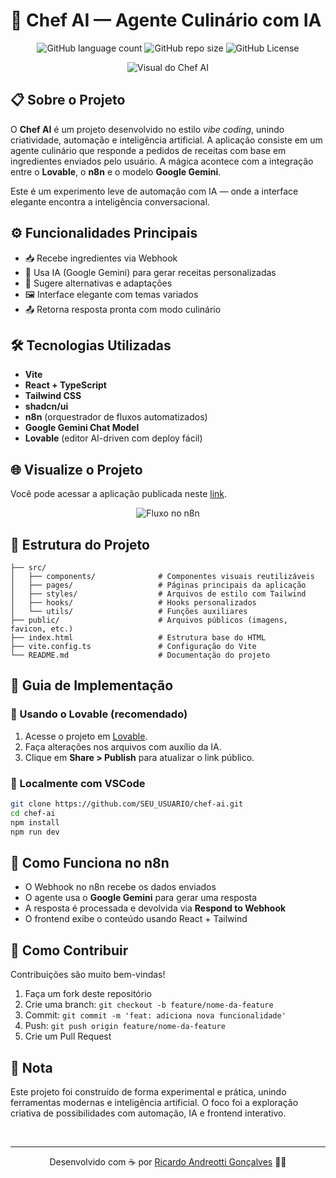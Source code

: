 # 🧠 Chef AI — Agente Culinário com IA
<p align="center">
  <!-- Contador de linguagens -->
  <img alt="GitHub language count" src="https://img.shields.io/github/languages/count/devAndreotti/my-first-vibe-coding-project?color=FFF&labelColor=7c3aed&style=flat-square">
  <!-- Tamanho do repositório -->
  <img alt="GitHub repo size" src="https://img.shields.io/github/repo-size/devAndreotti/my-first-vibe-coding-project?color=FFF&labelColor=7c3aed&style=flat-square">
  <!-- Licença -->
  <img alt="GitHub License" src="https://img.shields.io/github/license/devAndreotti/my-first-vibe-coding-project?color=FFF&labelColor=7c3aed&style=flat-square">
</p>

<div align="center">
  <img src="./chefai-preview.png" alt="Visual do Chef AI">
</div>

## 📋 Sobre o Projeto
O **Chef AI** é um projeto desenvolvido no estilo *vibe coding*, unindo criatividade, automação e inteligência artificial. A aplicação consiste em um agente culinário que responde a pedidos de receitas com base em ingredientes enviados pelo usuário. A mágica acontece com a integração entre o **Lovable**, o **n8n** e o modelo **Google Gemini**.

Este é um experimento leve de automação com IA — onde a interface elegante encontra a inteligência conversacional.

## ⚙️ Funcionalidades Principais
* 📥 Recebe ingredientes via Webhook
* 🧠 Usa IA (Google Gemini) para gerar receitas personalizadas
* 🥗 Sugere alternativas e adaptações
* 🖼 Interface elegante com temas variados
* 📤 Retorna resposta pronta com modo culinário

## 🛠 Tecnologias Utilizadas
* **Vite**
* **React + TypeScript**
* **Tailwind CSS**
* **shadcn/ui**
* **n8n** (orquestrador de fluxos automatizados)
* **Google Gemini Chat Model**
* **Lovable** (editor AI-driven com deploy fácil)

## 🌐 Visualize o Projeto
Você pode acessar a aplicação publicada neste [link](https://lovable.dev/projects/4c6c1b82-1ed0-4aa5-8a2e-ebaff8653149).

<div align="center">
  <img src="./n8n-flow.png" alt="Fluxo no n8n">
</div>

## 📂 Estrutura do Projeto
```
├── src/
│   ├── components/              # Componentes visuais reutilizáveis
│   ├── pages/                   # Páginas principais da aplicação
│   ├── styles/                  # Arquivos de estilo com Tailwind
│   ├── hooks/                   # Hooks personalizados
│   └── utils/                   # Funções auxiliares
├── public/                      # Arquivos públicos (imagens, favicon, etc.)
├── index.html                   # Estrutura base do HTML
├── vite.config.ts               # Configuração do Vite
└── README.md                    # Documentação do projeto
```

## 🧭 Guia de Implementação
### 🔹 Usando o Lovable (recomendado)
1. Acesse o projeto em [Lovable](https://lovable.dev/projects/4c6c1b82-1ed0-4aa5-8a2e-ebaff8653149).
2. Faça alterações nos arquivos com auxílio da IA.
3. Clique em **Share > Publish** para atualizar o link público.

### 🔹 Localmente com VSCode
```bash
git clone https://github.com/SEU_USUARIO/chef-ai.git
cd chef-ai
npm install
npm run dev
```

## 🧠 Como Funciona no n8n
* O Webhook no n8n recebe os dados enviados
* O agente usa o **Google Gemini** para gerar uma resposta
* A resposta é processada e devolvida via **Respond to Webhook**
* O frontend exibe o conteúdo usando React + Tailwind

## 💪 Como Contribuir
Contribuições são muito bem-vindas!
1. Faça um fork deste repositório
2. Crie uma branch: `git checkout -b feature/nome-da-feature`
3. Commit: `git commit -m 'feat: adiciona nova funcionalidade'`
4. Push: `git push origin feature/nome-da-feature`
5. Crie um Pull Request

## 📝 Nota
Este projeto foi construído de forma experimental e prática, unindo ferramentas modernas e inteligência artificial. O foco foi a exploração criativa de possibilidades com automação, IA e frontend interativo.

<br>

---

<p align="center">
  Desenvolvido com ☕ por <a href="https://github.com/seuUsuario">Ricardo Andreotti Gonçalves</a> 🧑‍💻
</p>
